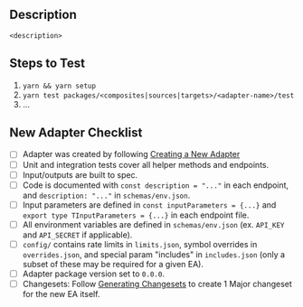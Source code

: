 ## Description

`<description>`

## Steps to Test

1. `yarn && yarn setup`
2. `yarn test packages/<composites|sources|targets>/<adapter-name>/test`
3. ...

## New Adapter Checklist

- [ ] Adapter was created by following [Creating a New Adapter](../../CONTRIBUTING.md#creating-a-new-adapter)
- [ ] Unit and integration tests cover all helper methods and endpoints.
- [ ] Input/outputs are built to spec.
- [ ] Code is documented with `const description = "..."` in each endpoint, and `description: "..."` in `schemas/env.json`.
- [ ] Input parameters are defined in `const inputParameters = {...}` and `export type TInputParameters = {...}` in each endpoint file.
- [ ] All environment variables are defined in `schemas/env.json` (ex. `API_KEY` and `API_SECRET` if applicable).
- [ ] `config/` contains rate limits in `limits.json`, symbol overrides in `overrides.json`, and special param "includes" in `includes.json` (only a subset of these may be required for a given EA).
- [ ] Adapter package version set to `0.0.0`.
- [ ] Changesets: Follow [Generating Changesets](../../CONTRIBUTING.md#generating-changesets) to create 1 Major changeset for the new EA itself.
